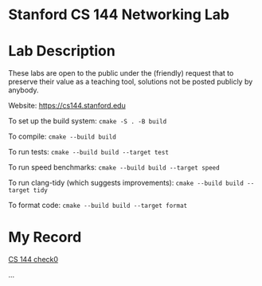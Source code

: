 Stanford CS 144 Networking Lab
==============================

# Lab Description
These labs are open to the public under the (friendly) request that to
preserve their value as a teaching tool, solutions not be posted
publicly by anybody.

Website: https://cs144.stanford.edu

To set up the build system: `cmake -S . -B build`

To compile: `cmake --build build`

To run tests: `cmake --build build --target test`

To run speed benchmarks: `cmake --build build --target speed`

To run clang-tidy (which suggests improvements): `cmake --build build --target tidy`

To format code: `cmake --build build --target format`

# My Record
[CS 144 check0](https://blog.csdn.net/AN15107549921/article/details/144216673?spm=1001.2014.3001.5501)

...